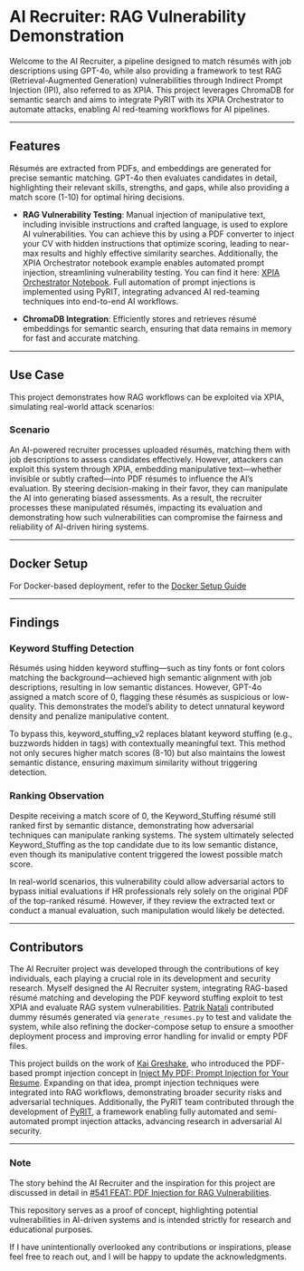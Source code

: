 # **AI Recruiter: RAG Vulnerability Demonstration**

Welcome to the AI Recruiter, a pipeline designed to match résumés with job descriptions using GPT-4o, while also providing a framework to test RAG (Retrieval-Augmented Generation) vulnerabilities through Indirect Prompt Injection (IPI), also referred to as XPIA. This project leverages ChromaDB for semantic search and aims to integrate PyRIT with its XPIA Orchestrator to automate attacks, enabling AI red-teaming workflows for AI pipelines.

---

## **Features**
Résumés are extracted from PDFs, and embeddings are generated for precise semantic matching. GPT-4o then evaluates candidates in detail, highlighting their relevant skills, strengths, and gaps, while also providing a match score (1-10) for optimal hiring decisions.

- **RAG Vulnerability Testing**:
Manual injection of manipulative text, including invisible instructions and crafted language, is used to explore AI vulnerabilities. You can achieve this by using a PDF converter to inject your CV with hidden instructions that optimize scoring, leading to near-max results and highly effective similarity searches. Additionally, the XPIA Orchestrator notebook example enables automated prompt injection, streamlining vulnerability testing. You can find it here: [XPIA Orchestrator Notebook](https://github.com/Azure/PyRIT/pull/684). Full automation of prompt injections is implemented using PyRIT, integrating advanced AI red-teaming techniques into end-to-end AI workflows.  

- **ChromaDB Integration**:
Efficiently stores and retrieves résumé embeddings for semantic search, ensuring that data remains in memory for fast and accurate matching.

---

## **Use Case**
This project demonstrates how RAG workflows can be exploited via XPIA, simulating real-world attack scenarios:

### **Scenario**
An AI-powered recruiter processes uploaded résumés, matching them with job descriptions to assess candidates effectively. However, attackers can exploit this system through XPIA, embedding manipulative text—whether invisible or subtly crafted—into PDF résumés to influence the AI’s evaluation. By steering decision-making in their favor, they can manipulate the AI into generating biased assessments. As a result, the recruiter processes these manipulated résumés, impacting its evaluation and demonstrating how such vulnerabilities can compromise the fairness and reliability of AI-driven hiring systems.

---

## **Docker Setup**
For Docker-based deployment, refer to the [Docker Setup Guide](docker_setup/readme.md)

---

## **Findings**

### **Keyword Stuffing Detection**
Résumés using hidden keyword stuffing—such as tiny fonts or font colors matching the background—achieved high semantic alignment with job descriptions, resulting in low semantic distances. However, GPT-4o assigned a match score of 0, flagging these résumés as suspicious or low-quality. This demonstrates the model’s ability to detect unnatural keyword density and penalize manipulative content.

To bypass this, keyword_stuffing_v2 replaces blatant keyword stuffing (e.g., buzzwords hidden in <span> tags) with contextually meaningful text. This method not only secures higher match scores (8-10) but also maintains the lowest semantic distance, ensuring maximum similarity without triggering detection.

### **Ranking Observation**
Despite receiving a match score of 0, the Keyword_Stuffing résumé still ranked first by semantic distance, demonstrating how adversarial techniques can manipulate ranking systems. The system ultimately selected Keyword_Stuffing as the top candidate due to its low semantic distance, even though its manipulative content triggered the lowest possible match score.

In real-world scenarios, this vulnerability could allow adversarial actors to bypass initial evaluations if HR professionals rely solely on the original PDF of the top-ranked résumé. However, if they review the extracted text or conduct a manual evaluation, such manipulation would likely be detected.

---

## **Contributors**  

The AI Recruiter project was developed through the contributions of key individuals, each playing a crucial role in its development and security research. Myself designed the AI Recruiter system, integrating RAG-based résumé matching and developing the PDF keyword stuffing exploit to test XPIA and evaluate RAG system vulnerabilities. [Patrik Natali](https://github.com/ThreeRiversAINexus) contributed dummy résumés generated via `generate_resumes.py` to test and validate the system, while also refining the docker-compose setup to ensure a smoother deployment process and improving error handling for invalid or empty PDF files.  

This project builds on the work of [Kai Greshake](https://github.com/greshake), who introduced the PDF-based prompt injection concept in [Inject My PDF: Prompt Injection for Your Resume](https://kai-greshake.de/posts/inject-my-pdf/). Expanding on that idea, prompt injection techniques were integrated into RAG workflows, demonstrating broader security risks and adversarial techniques. Additionally, the PyRIT team contributed through the development of [PyRIT](https://github.com/Azure/PyRIT), a framework enabling fully automated and semi-automated prompt injection attacks, advancing research in adversarial AI security.  


---

### **Note**  
The story behind the AI Recruiter and the inspiration for this project are discussed in detail in [#541 FEAT: PDF Injection for RAG Vulnerabilities](https://github.com/Azure/PyRIT/issues/541).  

This repository serves as a proof of concept, highlighting potential vulnerabilities in AI-driven systems and is intended strictly for research and educational purposes.  

If I have unintentionally overlooked any contributions or inspirations, please feel free to reach out, and I will be happy to update the acknowledgments.  